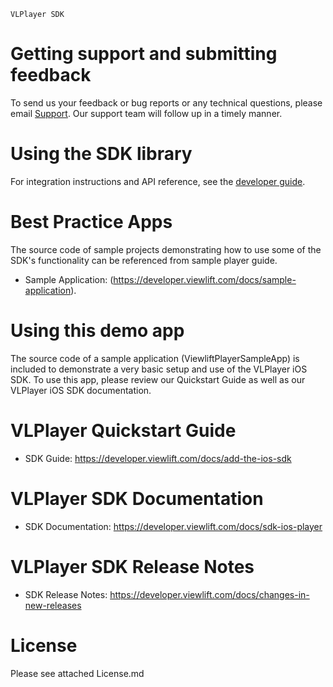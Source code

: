 ~~~~~~~~~~~~~~
VLPlayer SDK
~~~~~~~~~~~~~~

Getting support and submitting feedback
========================================

To send us your feedback or bug reports or any technical questions, please email [Support](mailto:techsupport@viewlift.com). Our support team will follow up in a timely manner.

Using the SDK library
======================

For integration instructions and API reference, see the [developer guide](https://developer.viewlift.com/docs/getting-started).

Best Practice Apps
===================

The source code of sample projects demonstrating how to use some of the SDK's functionality can be referenced from sample player guide.

- Sample Application: (https://developer.viewlift.com/docs/sample-application).

Using this demo app
====================

The source code of a sample application (ViewliftPlayerSampleApp) is included to demonstrate a very basic setup and use of the VLPlayer iOS SDK. To use this app, please review our Quickstart Guide as well as our VLPlayer iOS SDK documentation.

VLPlayer Quickstart Guide
==========================

- SDK Guide: https://developer.viewlift.com/docs/add-the-ios-sdk

VLPlayer SDK Documentation
==========================

- SDK Documentation: https://developer.viewlift.com/docs/sdk-ios-player

VLPlayer SDK Release Notes
==========================

- SDK Release Notes: https://developer.viewlift.com/docs/changes-in-new-releases

License
========

Please see attached License.md
